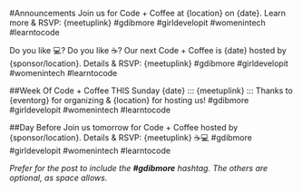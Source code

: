 #Announcements
Join us for Code + Coffee at {location} on {date}. Learn more & RSVP: {meetuplink} #gdibmore #girldevelopit #womenintech #learntocode

Do you like 💻?
Do you like ☕?
Our next Code + Coffee is {date} hosted by {sponsor/location}. Details & RSVP: {meetuplink} #gdibmore #girldevelopit #womenintech #learntocode


##Week Of
Code + Coffee THIS Sunday {date} ::: {meetuplink}  ::: Thanks to {eventorg} for organizing & {location} for hosting us!
#gdibmore #girldevelopit #womenintech #learntocode


##Day Before
Join us tomorrow for Code + Coffee hosted by {sponsor/location}. Details & RSVP: {meetuplink}
☕💻 #gdibmore #girldevelopit #womenintech #learntocode

_Prefer for the post to include the **#gdibmore** hashtag. The others are optional, as space allows._
